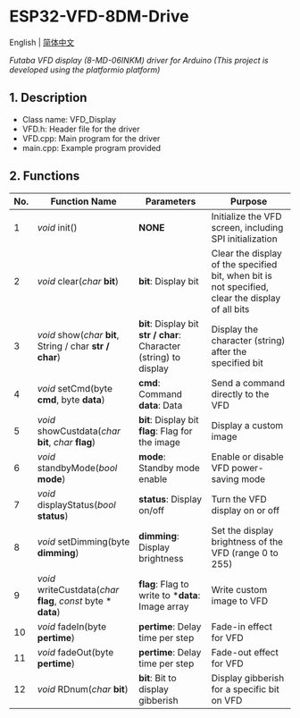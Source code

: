 # ESP32-VFD-8DM-Drive

English | [简体中文](README_CN.md)

*Futaba VFD display (8-MD-06INKM) driver for Arduino (This project is developed using the platformio platform)*

## 1. Description

- Class name: VFD_Display
- VFD.h: Header file for the driver
- VFD.cpp: Main program for the driver
- main.cpp: Example program provided

## 2. Functions

| No.  | Function Name                                                | Parameters                                                   | Purpose                                                      |
| ---- | ------------------------------------------------------------ | ------------------------------------------------------------ | ------------------------------------------------------------ |
| 1    | *void* init()                                                | **NONE**                                                     | Initialize the VFD screen, including SPI initialization      |
| 2    | *void* clear(*char* **bit**)                                 | **bit**: Display bit                                         | Clear the display of the specified bit, when bit is not specified, clear the display of all bits |
| 3    | *void* show(*char* **bit**, String / char **str / char**)    | **bit**: Display bit   **str / char**: Character (string) to display | Display the character (string) after the specified bit       |
| 4    | *void* setCmd(byte **cmd**, byte **data**)                   | **cmd**: Command   **data**: Data                            | Send a command directly to the VFD                           |
| 5    | *void* showCustdata(*char* **bit**, *char* **flag**)         | **bit**: Display bit   **flag**: Flag for the image          | Display a custom image                                       |
| 6    | *void* standbyMode(*bool* **mode**)                          | **mode**: Standby mode enable                                | Enable or disable VFD power-saving mode                      |
| 7    | *void* displayStatus(*bool* **status**)                      | **status**: Display on/off                                   | Turn the VFD display on or off                               |
| 8    | *void* setDimming(byte **dimming**)                          | **dimming**: Display brightness                              | Set the display brightness of the VFD (range 0 to 255)       |
| 9    | *void* writeCustdata(*char* **flag**, *const* byte * **data**) | **flag**: Flag to write to   ***data**: Image array          | Write custom image to VFD                                    |
| 10   | *void* fadeIn(byte **pertime**)                              | **pertime**: Delay time per step                             | Fade-in effect for VFD                                       |
| 11   | *void* fadeOut(byte **pertime**)                             | **pertime**: Delay time per step                             | Fade-out effect for VFD                                      |
| 12   | *void* RDnum(*char* **bit**)                                 | **bit**: Bit to display gibberish                            | Display gibberish for a specific bit on VFD                  |

